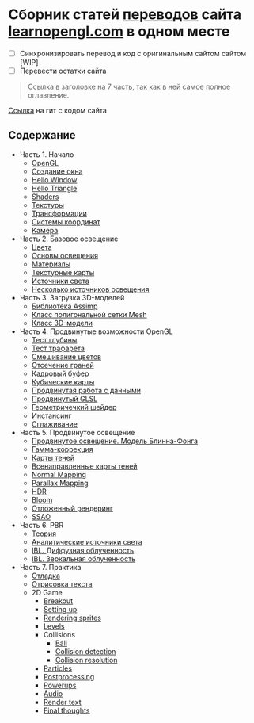 # Сборник статей [переводов](https://habr.com/ru/post/462897/) сайта [learnopengl.com](https://learnopengl.com/) в одном месте

- [ ] Синхронизировать перевод и код с оригинальным сайтом сайтом \[WIP\]
- [ ] Перевести остатки сайта

>Ссылка в заголовке на 7 часть, так как в ней самое полное оглавление.

[Ссылка](https://github.com/JoeyDeVries/LearnOpenGL) на гит с кодом сайта

## Содержание

- Часть 1. Начало
  - [OpenGL](part%201/chapter%201/text.md)
  - [Создание окна](part%201/chapter%202/text.md)
  - [Hello Window](part%201/chapter%203/text.md)
  - [Hello Triangle](part%201/chapter%204/text.md)
  - [Shaders](part%201/chapter%205/text.md)
  - [Текстуры](part%201/chapter%206/text.md)
  - [Трансформации](part%201/chapter%207/text.md)
  - [Системы координат](part%201/chapter%208/text.md)
  - [Камера](part%201/chapter%209/text.md)
- Часть 2. Базовое освещение
  - [Цвета](part%202/chapter%201/text.md)
  - [Основы освещения](part%202/chapter%202/text.md)
  - [Материалы](part%202/chapter%203/text.md)
  - [Текстурные карты](part%202/chapter%204/text.md)
  - [Источники света](part%202/chapter%205/text.md)
  - [Несколько источников освещения](part%202/chapter%206/text.md)
- Часть 3. Загрузка 3D-моделей
  - [Библиотека Assimp](part%203/chapter%2012/text.md)
  - [Класс полигональной сетки Mesh](part%203/chapter%2012/text.md)
  - [Класс 3D-модели](part%203/chapter%203/text.md)
- Часть 4. Продвинутые возможности OpenGL
  - [Тест глубины](part%204/chapter%201/text.md)
  - [Тест трафарета](part%204/chapter%202/text.md)
  - [Смешивание цветов](part%204/chapter%203/text.md)
  - [Отсечение граней](part%204/chapter%204/text.md)
  - [Кадровый буфер](part%204/chapter%205/text.md)
  - [Кубические карты](part%204/chapter%206/text.md)
  - [Продвинутая работа с данными](part%204/chapter%207/text.md)
  - [Продвинутый GLSL](part%204/chapter%208/text.md)
  - [Геометричечкий шейдер](part%204/chapter%209/text.md)
  - [Инстансинг](part%204/chapter%2010/text.md)
  - [Сглаживание](part%204/chapter%2011/text.md)
- Часть 5. Продвинутое освещение
  - [Продвинутое освещение. Модель Блинна-Фонга](part%205/chapter%201/text.md)
  - [Гамма-коррекция](part%205/chapter%202/text.md)
  - [Карты теней](part%205/chapter%203/text.md)
  - [Всенаправленные карты теней](part%205/chapter%204/text.md)
  - [Normal Mapping](part%205/chapter%205/text.md)
  - [Parallax Mapping](part%205/chapter%206/text.md)
  - [HDR](part%205/chapter%207/text.md)
  - [Bloom](part%205/chapter%208/text.md)
  - [Отложенный рендеринг](part%205/chapter%209/text.md)
  - [SSAO](part%205/chapter%2010/text.md)
- Часть 6. PBR
  - [Теория](part%206/chapter%201/text.md)
  - [Аналитические источники света](part%206/chapter%202/text.md)
  - [IBL. Диффузная облученность](part%206/chapter%203/text.md)
  - [IBL. Зеркальная облученность](part%206/chapter%204/text.md)
- Часть 7. Практика
  - [Отладка](part%207/chapter%201/text.md)
  - [Отрисовка текста](part%207/chapter%202/text.md)
  - 2D Game
    - [Breakout](part%207/chapter%203/section%201/text.md)
    - [Setting up](part%207/chapter%203/section%202/text.md)
    - [Rendering sprites](part%207/chapter%203/section%203/text.md)
    - [Levels](part%207/chapter%203/section%204/text.md)
    - Collisions
      - [Ball](part%207/chapter%203/section%205/paragraph%201/text.md)
      - [Collision detection](part%207/chapter%203/section%205/paragraph%202/text.md)
      - [Collision resolution](part%207/chapter%203/section%205/paragraph%203/text.md)
    - [Particles](part%207/chapter%203/section%206/text.md)
    - [Postprocessing](part%207/chapter%203/section%207/text.md)
    - [Powerups](part%207/chapter%203/section%208/text.md)
    - [Audio](part%207/chapter%203/section%209/text.md)
    - [Render text](part%207/chapter%203/section%2010/text.md)
    - [Final thoughts](/part%207/chapter%203/section%2011/text.md)
